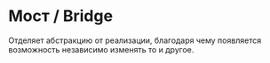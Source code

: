# Мост / Bridge

Отделяет абстракцию от реализации, благодаря чему появляется возможность независимо изменять то и другое.